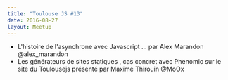 ```yaml
---
title: "Toulouse JS #13"
date: 2016-08-27
layout: Meetup
---
```


- L'histoire de l'asynchrone avec Javascript ... par Alex Marandon @alex_marandon
- Les générateurs de sites statiques , cas concret avec Phenomic sur le site du Toulousejs présenté par Maxime Thirouin @MoOx
